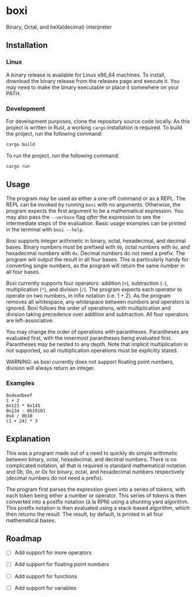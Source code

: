 # boxi
Binary, Octal, and heXa(decimal) Interpreter

## Installation
### Linux
A binary release is available for Linux x86_64 machines. To install, download the binary release from the releases page
and execute it. You may need to make the binary executable or place it somewhere on your PATH.

### Development
For development purposes, clone the repository source code locally. As this project is written in Rust, a working `cargo`
installation is required. To build the project, run the following command:
```bash
cargo build
```
To run the project, run the following command:
```bash
cargo run
```

## Usage
The program may be used as either a one-off command or as a REPL. The REPL can be invoked by running `boxi` with no arguments.
Otherwise, the program expects the first argument to be a mathematical expression. You may also pass the `--verbose` flag 
*after* the expression to see the intermediate steps of the evaluation. Basic usage examples can be printed in the terminal with
`boxi --help`.

Boxi supports integer arithmetic in binary, octal, hexadecimal, and decimal bases. Binary numbers must be prefixed with `0b`,
octal numbers with `0o`, and hexadecimal numbers with `0x`. Decimal numbers do not need a prefix. The program will output the
result in all four bases. This is particularly handy for converting single numbers, as the program will return the same number
in all four bases.

Boxi currently supports four operators: addition (`+`), subtraction (`-`), multiplication (`*`), and division (`/`). The program
expects each operator to operate on two numbers, in infix notation (i.e. 1 + 2). As the program removes all whitespace, any
whitespace between numbers and operators is ignored. Boxi follows the order of operations, with multiplication and division
taking precedence over addition and subtraction. All four operators are left-associative.

You may change the order of operations with parantheses. Parantheses are evaluated first, with the innermost parantheses being
evaluated first. Parantheses may be nested to any depth. Note that implicit multiplication is not supported, so all multiplication
operations must be explicitly stated.

WARNING: as boxi currently does not support floating point numbers, division will always return an integer.

### Examples
```
0xdeadbeef
1 + 2
0x123 * 0x145
0o134 - 0b10101
0x4 / 0b10
(1 + 24) * 3
```

## Explanation
This was a program made out of a need to quickly do simple arithmetic between binary, octal, hexadecimal, and decimal numbers.
There is no complicated notation, all that is required is standard mathematical notation and 0b, 0o, or 0x for binary, octal,
and hexadecimal numbers respectively (decimal numbers do not need a prefix).

The program first parses the expression given into a series of tokens, with each token being either a number or operator. This
series of tokens is then converted into a postfix notation (à la RPN) using a shunting yard algorithm. This postfix notation is
then evaluated using a stack-based algorithm, which then returns the result. The result, by default, is printed in all four
mathematical bases.

## Roadmap
- [ ] Add support for more operators
- [ ] Add support for floating point numbers
- [ ] Add support for functions
- [ ] Add support for variables

